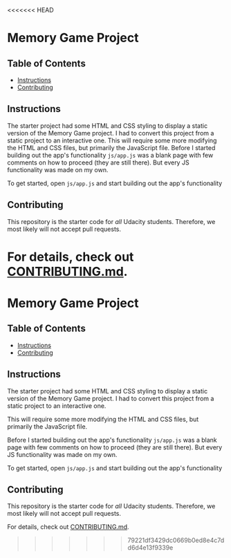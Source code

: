 <<<<<<< HEAD
# Memory Game Project

## Table of Contents

* [Instructions](#instructions)
* [Contributing](#contributing)

## Instructions

The starter project had some HTML and CSS styling to display a static version of the Memory Game project. I had to convert this project from a static project to an interactive one. This will require some more modifying the HTML and CSS files, but primarily the JavaScript file.
Before I started building out the app's functionality `js/app.js` was a blank page with few comments on how to proceed (they are still there). But every JS functionality was made on my own. 

To get started, open `js/app.js` and start building out the app's functionality


## Contributing

This repository is the starter code for _all_ Udacity students. Therefore, we most likely will not accept pull requests.

For details, check out [CONTRIBUTING.md](CONTRIBUTING.md).
=======
# Memory Game Project

## Table of Contents

* [Instructions](#instructions)
* [Contributing](#contributing)

## Instructions

The starter project had some HTML and CSS styling to display a static version of the Memory Game project. I had to convert this project from a static project to an interactive one. 

This will require some more modifying the HTML and CSS files, but primarily the JavaScript file.

Before I started building out the app's functionality `js/app.js` was a blank page with few comments on how to proceed (they are still there). But every JS functionality was made on my own. 

To get started, open `js/app.js` and start building out the app's functionality


## Contributing

This repository is the starter code for _all_ Udacity students. Therefore, we most likely will not accept pull requests.

For details, check out [CONTRIBUTING.md](CONTRIBUTING.md).
>>>>>>> 79221df3429dc0669b0ed8e4c7dd6d4e13f9339e
